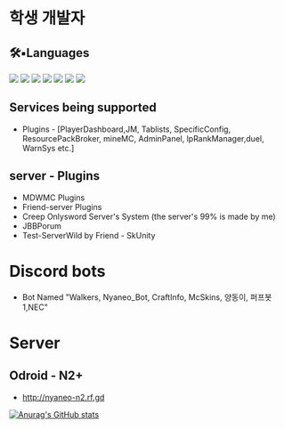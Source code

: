 # 학생 개발자
## 🛠▪︎Languages
<img src="https://img.shields.io/badge/Launcher-C%23-yellow">
<img src=" https://img.shields.io/badge/Plugin-Java-green">
<img src="https://img.shields.io/badge/web-Html%2C%20Css-lightgrey">
<img src = "https://img.shields.io/badge/Web%20App-Js-orange">
<img src ="https://img.shields.io/badge/Learning-React.js-yellowgreen">
<img src ="https://img.shields.io/badge/Learning-Kotlin-yellowgreen">
<img src=" https://img.shields.io/badge/Discord-Python-blue">

## Services being supported
- Plugins - [PlayerDashboard,JM, Tablists, SpecificConfig, ResourcePackBroker, mineMC, AdminPanel, lpRankManager,duel, WarnSys etc.]
## server - Plugins
- MDWMC Plugins
- Friend-server Plugins
- Creep Onlysword Server's System (the server's 99% is made by me)
- JBBPorum
- Test-ServerWild by Friend - SkUnity
# Discord bots
- Bot Named "Walkers, Nyaneo_Bot, CraftInfo, McSkins, 양동이, 퍼프봇1,NEC"
# Server
## Odroid - N2+
- http://nyaneo-n2.rf.gd 



[![Anurag's GitHub stats](https://github-readme-stats.vercel.app/api?username=FlagFan34272)](https://github.com/anuraghazra/github-readme-stats)

<!---
FlagFan34272/FlagFan34272 is a ✨ special ✨ repository because its `README.md` (this file) appears on your GitHub profile.
You can click the Preview link to take a look at your changes.
--->


